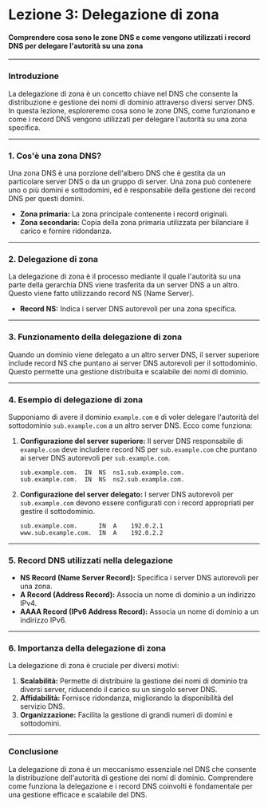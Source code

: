 # Lezione 3: Delegazione di zona

#### Comprendere cosa sono le zone DNS e come vengono utilizzati i record DNS per delegare l'autorità su una zona

---

### Introduzione
La delegazione di zona è un concetto chiave nel DNS che consente la distribuzione e gestione dei nomi di dominio attraverso diversi server DNS. In questa lezione, esploreremo cosa sono le zone DNS, come funzionano e come i record DNS vengono utilizzati per delegare l'autorità su una zona specifica.

---

### 1. Cos'è una zona DNS?
Una zona DNS è una porzione dell'albero DNS che è gestita da un particolare server DNS o da un gruppo di server. Una zona può contenere uno o più domini e sottodomini, ed è responsabile della gestione dei record DNS per questi domini.

- **Zona primaria:** La zona principale contenente i record originali.
- **Zona secondaria:** Copia della zona primaria utilizzata per bilanciare il carico e fornire ridondanza.

---

### 2. Delegazione di zona
La delegazione di zona è il processo mediante il quale l'autorità su una parte della gerarchia DNS viene trasferita da un server DNS a un altro. Questo viene fatto utilizzando record NS (Name Server).

- **Record NS:** Indica i server DNS autorevoli per una zona specifica.

---

### 3. Funzionamento della delegazione di zona
Quando un dominio viene delegato a un altro server DNS, il server superiore include record NS che puntano ai server DNS autorevoli per il sottodominio. Questo permette una gestione distribuita e scalabile dei nomi di dominio.

---

### 4. Esempio di delegazione di zona
Supponiamo di avere il dominio `example.com` e di voler delegare l'autorità del sottodominio `sub.example.com` a un altro server DNS. Ecco come funziona:

1. **Configurazione del server superiore:** Il server DNS responsabile di `example.com` deve includere record NS per `sub.example.com` che puntano ai server DNS autorevoli per `sub.example.com`.

    ```
    sub.example.com.  IN  NS  ns1.sub.example.com.
    sub.example.com.  IN  NS  ns2.sub.example.com.
    ```

2. **Configurazione del server delegato:** I server DNS autorevoli per `sub.example.com` devono essere configurati con i record appropriati per gestire il sottodominio.

    ```
    sub.example.com.      IN  A    192.0.2.1
    www.sub.example.com.  IN  A    192.0.2.2
    ```

---

### 5. Record DNS utilizzati nella delegazione

- **NS Record (Name Server Record):** Specifica i server DNS autorevoli per una zona.
- **A Record (Address Record):** Associa un nome di dominio a un indirizzo IPv4.
- **AAAA Record (IPv6 Address Record):** Associa un nome di dominio a un indirizzo IPv6.

---

### 6. Importanza della delegazione di zona
La delegazione di zona è cruciale per diversi motivi:

1. **Scalabilità:** Permette di distribuire la gestione dei nomi di dominio tra diversi server, riducendo il carico su un singolo server DNS.
2. **Affidabilità:** Fornisce ridondanza, migliorando la disponibilità del servizio DNS.
3. **Organizzazione:** Facilita la gestione di grandi numeri di domini e sottodomini.

---

### Conclusione
La delegazione di zona è un meccanismo essenziale nel DNS che consente la distribuzione dell'autorità di gestione dei nomi di dominio. Comprendere come funziona la delegazione e i record DNS coinvolti è fondamentale per una gestione efficace e scalabile del DNS.
